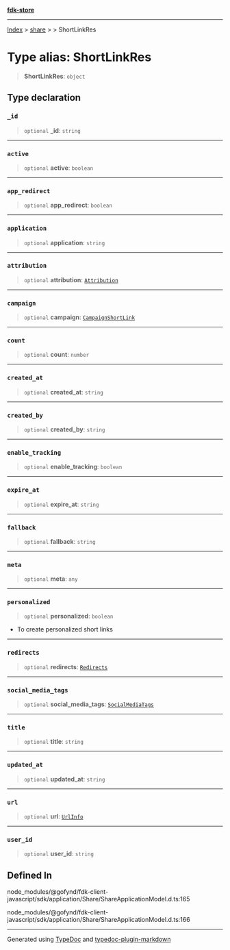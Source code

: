 [**fdk-store**](../../../README.md)
***

[Index](../../../API.md) > [share](../../README.md) > [<internal>](../README.md) > ShortLinkRes

# Type alias: ShortLinkRes

> **ShortLinkRes**: `object`

## Type declaration

### `_id`

> `optional` **\_id**: `string`

***

### `active`

> `optional` **active**: `boolean`

***

### `app_redirect`

> `optional` **app\_redirect**: `boolean`

***

### `application`

> `optional` **application**: `string`

***

### `attribution`

> `optional` **attribution**: [`Attribution`](type-alias.Attribution.md)

***

### `campaign`

> `optional` **campaign**: [`CampaignShortLink`](type-alias.CampaignShortLink.md)

***

### `count`

> `optional` **count**: `number`

***

### `created_at`

> `optional` **created\_at**: `string`

***

### `created_by`

> `optional` **created\_by**: `string`

***

### `enable_tracking`

> `optional` **enable\_tracking**: `boolean`

***

### `expire_at`

> `optional` **expire\_at**: `string`

***

### `fallback`

> `optional` **fallback**: `string`

***

### `meta`

> `optional` **meta**: `any`

***

### `personalized`

> `optional` **personalized**: `boolean`

- To create personalized short links

***

### `redirects`

> `optional` **redirects**: [`Redirects`](type-alias.Redirects.md)

***

### `social_media_tags`

> `optional` **social\_media\_tags**: [`SocialMediaTags`](type-alias.SocialMediaTags.md)

***

### `title`

> `optional` **title**: `string`

***

### `updated_at`

> `optional` **updated\_at**: `string`

***

### `url`

> `optional` **url**: [`UrlInfo`](type-alias.UrlInfo.md)

***

### `user_id`

> `optional` **user\_id**: `string`

## Defined In

node\_modules/@gofynd/fdk-client-javascript/sdk/application/Share/ShareApplicationModel.d.ts:165

node\_modules/@gofynd/fdk-client-javascript/sdk/application/Share/ShareApplicationModel.d.ts:166

***
Generated using [TypeDoc](https://typedoc.org/) and [typedoc-plugin-markdown](https://www.npmjs.com/package/typedoc-plugin-markdown)
